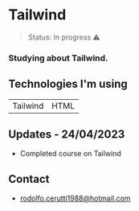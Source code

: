 <h1>Tailwind</h1>

> Status: In progress ⚠️

### Studying about Tailwind.

## Technologies I'm using

<table>
  <tr>
    <td>Tailwind</td>
    <td>HTML</td>
  </tr>
  
</table>

## Updates - 24/04/2023

+ Completed course on Tailwind

## Contact

+ rodolfo.cerutti1988@hotmail.com